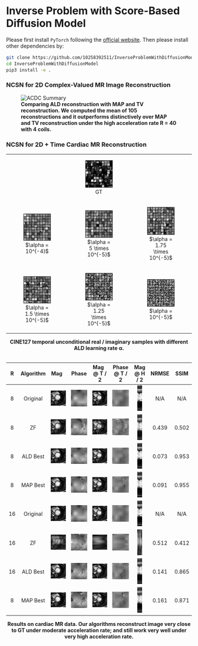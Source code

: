 # Inverse Problem with Score-Based Diffusion Model
Please first install `PyTorch` following the [official website](https://pytorch.org/). Then please install other 
dependencies by:
```bash
git clone https://github.com/10258392511/InverseProblemWithDiffusionModel
cd InverseProblemWithDiffusionModel
pip3 install -e .
```
### NCSN for 2D Complex-Valued MR Image Reconstruction
<figure>
    <img src="readme_images/acdc_summary.gif" alt="ACDC Summary">
    <figcaption><strong>Comparing ALD reconstruction with MAP and TV reconstruction. We computed the mean of 105 reconstructions and it outperforms distinctively over MAP and TV reconstruction under the high acceleration rate R = 40 with 4 coils.</strong></figcaption>
</figure>

### NCSN for 2D + Time Cardiac MR Reconstruction
<table align="center" id="NCSN-3D-unconditional">
    <tbody align="center">
        <tr>
            <td></td>
            <td><figure><img src="readme_images/GT.gif" alt="CINE127 GT blocks"> <br> <figurecaption>GT</figurecaption></figure></td>
            <td></td>
        </tr>
        <tr>
            <td><figure> <img src="readme_images/lr_1e-4.gif" alt="sample with lr 1e-4"> <br> <figurecaption>$\alpha = 10^{-4}$</figurecaption></figure></td>
            <td><figure> <img src="readme_images/lr_5e-5.gif" alt="sample with lr 5e-5"> <br> <figurecaption>$\alpha = 5 \times 10^{-5}$</figurecaption></figure></td>
            <td><figure> <img src="readme_images/lr_1_75e-5.gif" alt="sample with lr 1.75e-4"> <br> <figurecaption>$\alpha = 1.75 \times 10^{-5}$</figurecaption></figure></td>
        </tr>
        <tr>
            <td><figure> <img src="readme_images/lr_1_5e-5.gif" alt="sample with lr 1.5e-5"> <br> <figurecaption>$\alpha = 1.5 \times 10^{-5}$</figurecaption></figure></td>
            <td><figure> <img src="readme_images/lr_1_25e-5.gif" alt="sample with lr 1.25e-4"> <br> <figurecaption>$\alpha = 1.25 \times 10^{-5}$</figurecaption></figure></td>
            <td><figure> <img src="readme_images/lr_1e-5.gif" alt="sample with lr 1e-5"> <br> <figurecaption>$\alpha = 10^{-5}$</figurecaption></figure></td>
        </tr>
    </tbody>
    
    
</table>
<div align="center">
    <strong>CINE127 temporal unconditional real / imaginary samples with different ALD learning rate &alpha;.</strong>
</div>

<br>
<table align="center" id="NCSN-3D-results">
    <tr>
        <th>R</th>
        <th>Algorithm</th>
        <th>Mag<span style="color: white;">a</span></th>
        <th >Phase</th>
        <th>Mag<span style="color: white;">a</span> @ T / 2</th>
        <th>Phase @ T / 2</th>
        <th>Mag @ H / 2</th>
        <th>NRMSE</th>
        <th>SSIM</th>
    </tr>
    <tbody align="center">
        <tr>
            <td>8</td>
            <td>Original</td>
            <td><img src="readme_images/qualitative_2d_time_readme/R_8/original/mag.gif" alt="original mag"></td>
            <td><img src="readme_images/qualitative_2d_time_readme/R_8/original/phase.gif" alt="original phase"></td>
            <td><img src="readme_images/qualitative_2d_time_readme/R_8/original/half_T_mag.png" alt="original mag at half T"></td>
            <td><img src="readme_images/qualitative_2d_time_readme/R_8/original/half_T_phase.png" alt="original phase at half T"></td>
            <td><img src="readme_images/qualitative_2d_time_readme/R_8/original/half_H_mag.png" alt="original mag at half H" height=70></td>
            <td>N/A</td>
            <td>N/A</td>
        </tr>
        <tr>
            <td>8</td>
            <td>ZF</td>
            <td><img src="readme_images/qualitative_2d_time_readme/R_8/ZF/mag.gif" alt="ZF mag"></td>
            <td><img src="readme_images/qualitative_2d_time_readme/R_8/ZF/phase.gif" alt="ZF phase"></td>
            <td><img src="readme_images/qualitative_2d_time_readme/R_8/ZF/half_T_mag.png" alt="ZF mag at half T"></td>
            <td><img src="readme_images/qualitative_2d_time_readme/R_8/ZF/half_T_phase.png" alt="ZF phase at half T"></td>
            <td><img src="readme_images/qualitative_2d_time_readme/R_8/ZF/half_H_mag.png" alt="ZF mag at half H" height=70></td>
            <td>0.439</td>
            <td>0.502</td>
        </tr>
        <tr>
            <td>8</td>
            <td>ALD Best</td>
            <td><img src="readme_images/qualitative_2d_time_readme/R_8/ALD/mag.gif" alt="ALD best mag"></td>
            <td><img src="readme_images/qualitative_2d_time_readme/R_8/ALD/phase.gif" alt="ALD best phase"></td>
            <td><img src="readme_images/qualitative_2d_time_readme/R_8/ALD/half_T_mag.png" alt="ALD best mag at half T"></td>
            <td><img src="readme_images/qualitative_2d_time_readme/R_8/ALD/half_T_phase.png" alt="ALD best phase at half T"></td>
            <td><img src="readme_images/qualitative_2d_time_readme/R_8/ALD/half_H_mag.png" alt="ALD best mag at half H" height=70></td>
            <td>0.073</td>
            <td>0.953</td>
        </tr>
        <tr>
            <td>8</td>
            <td>MAP Best</td>
            <td><img src="readme_images/qualitative_2d_time_readme/R_8/MAP/mag.gif" alt="MAP best mag"></td>
            <td><img src="readme_images/qualitative_2d_time_readme/R_8/MAP/phase.gif" alt="MAP best phase"></td>
            <td><img src="readme_images/qualitative_2d_time_readme/R_8/MAP/half_T_mag.png" alt="MAP best mag at half T"></td>
            <td><img src="readme_images/qualitative_2d_time_readme/R_8/MAP/half_T_phase.png" alt="MAP best phase at half T"></td>
            <td><img src="readme_images/qualitative_2d_time_readme/R_8/MAP/half_H_mag.png" alt="MAP best mag at half H" height=70></td>
            <td>0.091</td>
            <td>0.955</td>
        </tr>
        <tr>
            <td>16</td>
            <td>Original</td>
            <td><img src="readme_images/qualitative_2d_time_readme/R_16/original/mag.gif" alt="original mag"></td>
            <td><img src="readme_images/qualitative_2d_time_readme/R_16/original/phase.gif" alt="original phase"></td>
            <td><img src="readme_images/qualitative_2d_time_readme/R_16/original/half_T_mag.png" alt="original mag at half T"></td>
            <td><img src="readme_images/qualitative_2d_time_readme/R_16/original/half_T_phase.png" alt="original phase at half T"></td>
            <td><img src="readme_images/qualitative_2d_time_readme/R_16/original/half_H_mag.png" alt="original mag at half H" height=70></td>
            <td>N/A</td>
            <td>N/A</td>
        </tr>
        <tr>
            <td>16</td>
            <td>ZF</td>
            <td><img src="readme_images/qualitative_2d_time_readme/R_16/ZF/mag.gif" alt="ZF mag"></td>
            <td><img src="readme_images/qualitative_2d_time_readme/R_16/ZF/phase.gif" alt="ZF phase"></td>
            <td><img src="readme_images/qualitative_2d_time_readme/R_16/ZF/half_T_mag.png" alt="ZF mag at half T"></td>
            <td><img src="readme_images/qualitative_2d_time_readme/R_16/ZF/half_T_phase.png" alt="ZF phase at half T"></td>
            <td><img src="readme_images/qualitative_2d_time_readme/R_16/ZF/half_H_mag.png" alt="ZF mag at half H" height=70></td>
            <td>0.512</td>
            <td>0.412</td>
        </tr>
        <tr>
            <td>16</td>
            <td>ALD Best</td>
            <td><img src="readme_images/qualitative_2d_time_readme/R_16/ALD/mag.gif" alt="ALD best mag"></td>
            <td><img src="readme_images/qualitative_2d_time_readme/R_16/ALD/phase.gif" alt="ALD best phase"></td>
            <td><img src="readme_images/qualitative_2d_time_readme/R_16/ALD/half_T_mag.png" alt="ALD best mag at half T"></td>
            <td><img src="readme_images/qualitative_2d_time_readme/R_16/ALD/half_T_phase.png" alt="ALD best phase at half T"></td>
            <td><img src="readme_images/qualitative_2d_time_readme/R_16/ALD/half_H_mag.png" alt="ALD best mag at half H" height=70></td>
            <td>0.141</td>
            <td>0.865</td>
        </tr>
        <tr>
            <td>8</td>
            <td>MAP Best</td>
            <td><img src="readme_images/qualitative_2d_time_readme/R_16/MAP/mag.gif" alt="MAP best mag"></td>
            <td><img src="readme_images/qualitative_2d_time_readme/R_16/MAP/phase.gif" alt="MAP best phase"></td>
            <td><img src="readme_images/qualitative_2d_time_readme/R_16/MAP/half_T_mag.png" alt="MAP best mag at half T"></td>
            <td><img src="readme_images/qualitative_2d_time_readme/R_16/MAP/half_T_phase.png" alt="MAP best phase at half T"></td>
            <td><img src="readme_images/qualitative_2d_time_readme/R_16/MAP/half_H_mag.png" alt="MAP best mag at half H" height=70></td>
            <td>0.161</td>
            <td>0.871</td>
        </tr>
    </tbody>
</table>

<div align="center">
    <strong>Results on cardiac MR data. Our algorithms reconstruct image very close to GT under moderate acceleration rate; and still work very well under very high acceleration rate. </strong>
</div>
